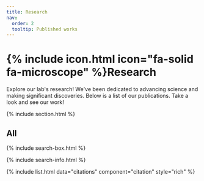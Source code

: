 ```yaml
---
title: Research
nav:
  order: 2
  tooltip: Published works
---
```


# {% include icon.html icon="fa-solid fa-microscope" %}Research

Explore our lab's research! We've been dedicated to advancing science and making significant discoveries. Below is a list of our publications. Take a look and see our work!

{% include section.html %}


## All

{% include search-box.html %}

{% include search-info.html %}

{% include list.html data="citations" component="citation" style="rich" %}
